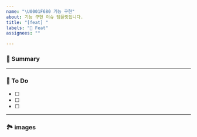 ```yaml
---
name: "\U0001F680 기능 구현"
about: 기능 구현 이슈 템플릿입니다.
title: "[feat] "
labels: "🚀 Feat"
assignees: ""

---
```


### 🚀 Summary

<!-- 해당 이슈에 대한 간략한 설명을 적어주세요. -->

---

### 📝 To Do

<!-- 해야할 일을 적어주세요. -->

- [ ]
- [ ]
- [ ]

---

### 🏞️ images 

<!-- 관련된 이미지가 있으면 추가해주세요. -->
